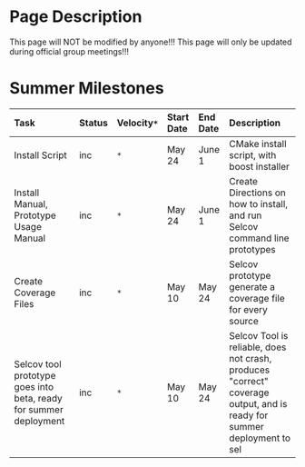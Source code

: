 # Page Description #
This page will NOT be modified by anyone!!!
This page will only be updated during official group meetings!!!

# Summer Milestones #

|Task|Status|Velocity`*`|Start Date|End Date|Description|
|:---|:-----|:----------|:---------|:-------|:----------|
|Install Script|inc| `*` |May 24|June 1|CMake install script, with boost installer|
|Install Manual, Prototype Usage Manual|inc|` * `|May 24|June 1|Create Directions on how to install, and run Selcov command line prototypes|
|Create Coverage Files|inc|` * `|May 10|May 24|Selcov prototype generate a coverage file for every source|
|Selcov tool prototype goes into beta, ready for summer deployment|inc|` * `|May 10|May 24|Selcov Tool is reliable, does not crash, produces "correct" coverage output, and is ready for summer deployment to sel|